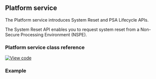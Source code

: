 ## Platform service

The Platform service introduces System Reset and PSA Lifecycle APIs.

The System Reset API enables you to request system reset from a Non-Secure Processing Environment (NSPE).

### Platform service class reference

[![View code](https://www.mbed.com/embed/?type=library)](../mbed-os-api-doxy/lifecycle_8h.html)

### Example
